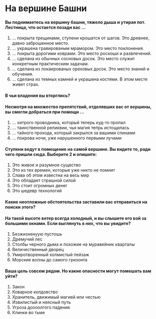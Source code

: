 # На вершине Башни

#### Вы поднимаетесь на вершину башни, тяжело дыша и утирая пот. Лестница, что остается позади вас ...

1. ... покрыта трещинами, ступени крошатся от шагов. Это древнее, давно заброшенное место.
2. ... украшена гравированым мрамором. Это место поклонения.
3. ... покрыта дорогими коврами. Это место роскоши и развлечений.
4. ... сделана из обычных сосновых досок. Это место служит конкретным практическим задачам.
5. ... сделана из локаированых ореховых досок. Это место знаний и обучения.
6. ... сделана из темных камней и украшена костями. В этом месте живет страх.

#### В чьи владения вы вторглись?

#### Несмотря на множество препятствий, отделявших вас от вершины, вы смогли добраться при помощи ...

1. ... хитрого проводника, который теперь куд-то пропал
2. ... таинственной реликвии, чья магия тепрь истощилась
3. ... тайного прохода, который закрылся за вашими спинами
4. ... покрова ночи, уже нарушенного первыми лучами

#### Ступени ведут в помещение на самой вершине. Вы видите то, ради чего пришли сюда. Выберите 2 и опишите:

1. Это живое и разумное существо
2. Это из тех времен, которые уже никто не помнит
3. Слава об этом известна на весь мир
4. Это обладает страшной силой
5. Это стоит огромных денег
6. Это шедевр технологий

#### Какие неотложные обстоятельства заставили вас отправиться на поиски этого?

#### На такой высоте ветер всегда холодный, и вы слышите его вой за большими окнами. Если выглянуть в них, что вы увидите?

1. Безжизненуую пустошь
2. Дремучий лес
3. Столбы черного дыма и похожие на муравейник кварталы
4. Величественный дворец
5. Умиротворенный холмистый пейзаж
6. Морские волны до самого гризонта

#### Ваша цель совсем рядом. Но какие опасности могут помешать вам уйти?

1. Закон
2. Коварное колдовство
3. Хранитель, движимый магией или честью
4. Извилистый и неясный путь
5. Угроза доооолгого падения
6. Клинки во тьме
